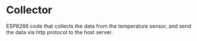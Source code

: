 # Collector

ESP8266 code that collects the data from the temperature sensor, and send the data via http protocol to the host server.
